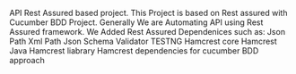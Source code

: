 API Rest Assured based project.
This Project is based on Rest assured with Cucumber BDD Project.
Generally We are Automating API using Rest Assured framework.
We Added Rest Assured Dependenices such as: 
Json Path
Xml Path
Json Schema Validator
TESTNG
Hamcrest core
Hamcrest Java
Hamcrest liabrary
Hamcrest dependencies for cucumber BDD approach
